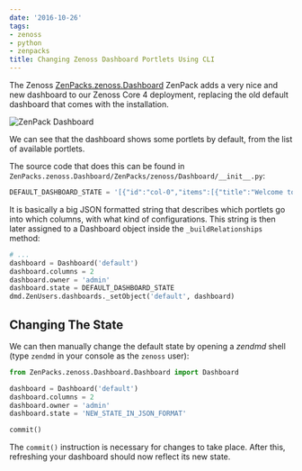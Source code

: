 ```yaml
---
date: '2016-10-26'
tags:
- zenoss
- python
- zenpacks
title: Changing Zenoss Dashboard Portlets Using CLI
---
```


The Zenoss [ZenPacks.zenoss.Dashboard](http://wiki.zenoss.org/ZenPack:Dashboard) ZenPack adds a very nice and new dashboard to our Zenoss Core 4 deployment, replacing the old default dashboard that comes with the installation.

![ZenPack Dashboard](http://wiki.zenoss.org/images/0/01/Separate_dashboard.png)

<!--more-->

We can see that the dashboard shows some portlets by default, from the list of available portlets.

The source code that does this can be found in `ZenPacks.zenoss.Dashboard/ZenPacks/zenoss/Dashboard/__init__.py`:

```python
DEFAULT_DASHBOARD_STATE = '[{"id":"col-0","items":[{"title":"Welcome to Zenoss!","refreshInterval":3000,"config":{"siteUrl":"https://www2.zenoss.com/in-app-welcome?v=4.9.70&p=core"},"xtype":"sitewindowportlet","height":399,"collapsed":false},{"title":"Google Maps","refreshInterval":300,"config":{"baselocation":"/zport/dmd/Locations","pollingrate":400},"xtype":"googlemapportlet","height":400,"collapsed":false}]},{"id":"col-1","items":[{"title":"Open Events","refreshInterval":300,"config":{"stateId":"ext-gen1351"},"xtype":"eventviewportlet","height":400,"collapsed":false},{"title":"Open Events Chart","refreshInterval":300,"config":{"eventClass":"/","summaryFilter":"","daysPast":3},"xtype":"openeventsportlet","height":400,"collapsed":false}]}]'
```

It is basically a big JSON formatted string that describes which portlets go into which columns, with what kind of configurations. This string is then later assigned to a Dashboard object inside the `_buildRelationships` method:

```python
# ...
dashboard = Dashboard('default')
dashboard.columns = 2
dashboard.owner = 'admin'
dashboard.state = DEFAULT_DASHBOARD_STATE
dmd.ZenUsers.dashboards._setObject('default', dashboard)
```

## Changing The State

We can then manually change the default state by opening a *zendmd* shell (type `zendmd` in your console as the `zenoss` user):

```python
from ZenPacks.zenoss.Dashboard.Dashboard import Dashboard

dashboard = Dashboard('default')
dashboard.columns = 2
dashboard.owner = 'admin'
dashboard.state = 'NEW_STATE_IN_JSON_FORMAT'

commit()
```

The `commit()` instruction is necessary for changes to take place. After this, refreshing your dashboard should now reflect its new state.
